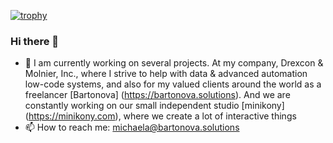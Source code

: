 [![trophy](https://github-profile-trophy.vercel.app/?username=mmmika&theme=dracula)](https://github.com/ryo-ma/github-profile-trophy)

### Hi there 👋

- 🔭 I am currently working on several projects. At my company, Drexcon & Molnier, Inc., where I strive to help with data & advanced automation low-code systems, and also for my valued clients around the world as a freelancer [Bartonova] (https://bartonova.solutions). And we are constantly working on our small independent studio [minikony] (https://minikony.com), where we create a lot of interactive things
- 📫 How to reach me: michaela@bartonova.solutions

<!--
**mmmika/mmmika** is a ✨ _special_ ✨ repository because its `README.md` (this file) appears on your GitHub profile.

Here are some ideas to get you started:

- 🔭 I’m currently working on ...
- 🌱 I’m currently learning ...
- 👯 I’m looking to collaborate on ...
- 🤔 I’m looking for help with ...
- 💬 Ask me about ...
- 📫 How to reach me: ...
- 😄 Pronouns: ...
- ⚡ Fun fact: ...
-->
